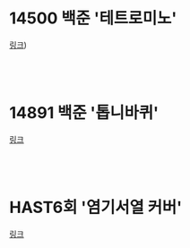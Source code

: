 # 14500 백준 '테트로미노'
[링크](https://www.acmicpc.net/problem/14500))
<br/>
<br/>
<br/>
<br/>

# 14891 백준 '톱니바퀴'
[링크](https://www.acmicpc.net/problem/14891)
<br/>
<br/>
<br/>
<br/>

# HAST6회 '염기서열 커버'
[링크](https://softeer.ai/practice/6249)
